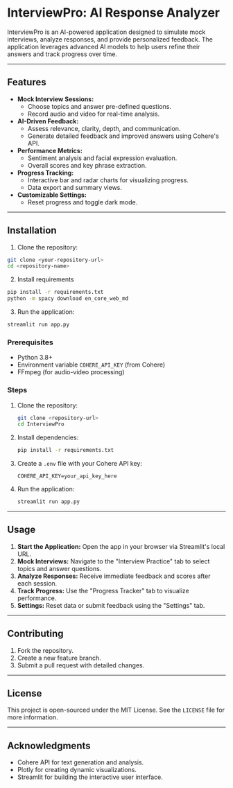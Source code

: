 # InterviewPro: AI Response Analyzer

InterviewPro is an AI-powered application designed to simulate mock interviews, analyze responses, and provide personalized feedback. The application leverages advanced AI models to help users refine their answers and track progress over time.

---

## Features
- **Mock Interview Sessions:**
  - Choose topics and answer pre-defined questions.
  - Record audio and video for real-time analysis.
- **AI-Driven Feedback:**
  - Assess relevance, clarity, depth, and communication.
  - Generate detailed feedback and improved answers using Cohere's API.
- **Performance Metrics:**
  - Sentiment analysis and facial expression evaluation.
  - Overall scores and key phrase extraction.
- **Progress Tracking:**
  - Interactive bar and radar charts for visualizing progress.
  - Data export and summary views.
- **Customizable Settings:**
  - Reset progress and toggle dark mode.

---

## Installation

1. Clone the repository:
```bash
git clone <your-repository-url>
cd <repository-name>
```

2. Install requirements
```bash
pip install -r requirements.txt
python -m spacy download en_core_web_md
```

3. Run the application:
```bash
streamlit run app.py
```

### Prerequisites
- Python 3.8+
- Environment variable `COHERE_API_KEY` (from Cohere)
- FFmpeg (for audio-video processing)

### Steps
1. Clone the repository:
   ```bash
   git clone <repository-url>
   cd InterviewPro
   ```
2. Install dependencies:
   ```bash
   pip install -r requirements.txt
   ```
3. Create a `.env` file with your Cohere API key:
   ```env
   COHERE_API_KEY=your_api_key_here
   ```
4. Run the application:
   ```bash
   streamlit run app.py
   ```

---

## Usage

1. **Start the Application:** Open the app in your browser via Streamlit's local URL.
2. **Mock Interviews:** Navigate to the "Interview Practice" tab to select topics and answer questions.
3. **Analyze Responses:** Receive immediate feedback and scores after each session.
4. **Track Progress:** Use the "Progress Tracker" tab to visualize performance.
5. **Settings:** Reset data or submit feedback using the "Settings" tab.

---

## Contributing
1. Fork the repository.
2. Create a new feature branch.
3. Submit a pull request with detailed changes.

---

## License
This project is open-sourced under the MIT License. See the `LICENSE` file for more information.

---

## Acknowledgments
- Cohere API for text generation and analysis.
- Plotly for creating dynamic visualizations.
- Streamlit for building the interactive user interface.



